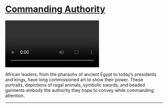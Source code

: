 # [Commanding Authority](http://artsmia.github.io/griot/#/stories/386)

<video src='http://cdn.dx.artsmia.org/videos/AfricanGalleries_CommandingAuthority_iPad.mp4'></video>

<p>African leaders, from the pharaohs of ancient Egypt to today’s presidents and kings, have long commissioned art to show their power. These portraits, depictions of regal animals, symbolic swords, and beaded garments embody the authority they hope to convey while commanding attention.</p>

---
